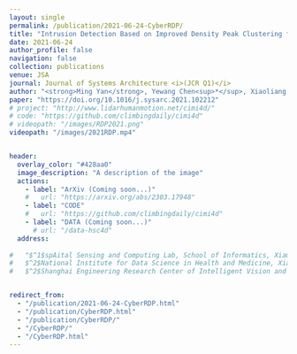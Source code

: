 ```yaml
---
layout: single
permalink: /publication/2021-06-24-CyberRDP/
title: "Intrusion Detection Based on Improved Density Peak Clustering for Imbalanced Data on Sensor-Cloud Systems"
date: 2021-06-24
author_profile: false
navigation: false
collection: publications
venue: JSA
journal: Journal of Systems Architecture <i>(JCR Q1)</i>
author: "<strong>Ming Yan</strong>, Yewang Chen<sup>*</sup>, Xiaoliang Hu, Dongdong Cheng , Yi Chen<sup>**</sup>, Jixiang Du"
paper: "https://doi.org/10.1016/j.sysarc.2021.102212"
# project: "http://www.lidarhumanmotion.net/cimi4d/"
# code: "https://github.com/climbingdaily/cimi4d"
# videopath: "/images/RDP2021.png"
videopath: "/images/2021RDP.mp4"


header:
  overlay_color: "#428aa0"
  image_description: "A description of the image"
  actions:
    - label: "ArXiv (Coming soon...)"
    #   url: "https://arxiv.org/abs/2303.17948"
    - label: "CODE"
    #   url: "https://github.com/climbingdaily/cimi4d"
    - label: "DATA (Coming soon...)"
      # url: "/data-hsc4d"
  address: 
  
#   "$^1$spAital Sensing and Computing Lab, School of Informatics, Xiamen Universtiy, China<br>
#   $^2$National Institute for Data Science in Health and Medicine, Xiamen Universtiy, China<br>
#   $^2$Shanghai Engineering Research Center of Intelligent Vision and Imaging, ShanghaiTech Universtiy, China"


redirect_from: 
  - "/publication/2021-06-24-CyberRDP.html"
  - "/publication/CyberRDP.html"
  - "/publication/CyberRDP/"
  - "/CyberRDP/"
  - "/CyberRDP.html"
---
```

<head>
  <!-- <meta http-equiv="Refresh" content="0; URL=http://www.lidarhumanmotion.net/cimi4d/" /> -->
</head>